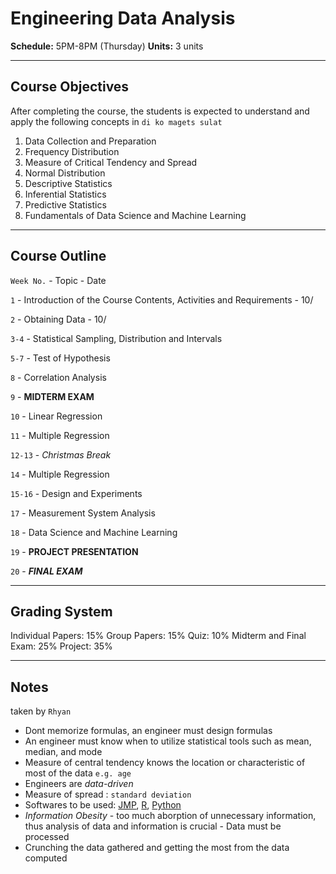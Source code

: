 # Engineering Data Analysis

**Schedule:** 5PM-8PM (Thursday)
**Units:** 3 units

- - - - - - - - - - - - - - - - - - -

## Course Objectives

After completing the course, the students is expected to understand and apply the following concepts in `di ko magets sulat` 

1. Data Collection and Preparation
2. Frequency Distribution
3. Measure of Critical Tendency and Spread
4. Normal Distribution
5. Descriptive Statistics
6. Inferential Statistics
7. Predictive Statistics
8. Fundamentals of Data Science and Machine Learning

- - - - - - - - - - - - - - - - - - -

## Course Outline
 `Week No.` - Topic - Date
 
 `1` - Introduction of the Course Contents, Activities and Requirements - 10/
 
 `2` - Obtaining Data - 10/
 
 `3-4` - Statistical Sampling, Distribution and Intervals
 
 `5-7` - Test of Hypothesis
 
 `8` - Correlation Analysis
 
 `9` - **MIDTERM EXAM**
 
 `10` - Linear Regression
 
 `11` - Multiple Regression
 
 `12-13` - *Christmas Break*
 
 `14` - Multiple Regression
 
 `15-16` - Design and Experiments
 
 `17` - Measurement System Analysis
 
 `18` - Data Science and Machine Learning
 
 `19` - **PROJECT PRESENTATION**
 
 `20` - ***FINAL EXAM***

- - - - - - - - - - - - - - - - - - -

## Grading System

Individual Papers: 15%
Group Papers: 15%
Quiz: 10%
Midterm and Final Exam: 25%
Project: 35%

- - - - - - - - - - - - - - - - - - -

## Notes
taken by `Rhyan`

- Dont memorize formulas, an engineer must design formulas
- An engineer must know when to utilize statistical tools such as mean, median, and mode
- Measure of central tendency knows the location or characteristic of most of the data `e.g. age`
- Engineers are *data-driven*
- Measure of spread : `standard deviation`
- Softwares to be used: [JMP](https://www.jmp.com/en_ph/software/data-analysis-software.html), [R](https://www.r-project.org/about.html), [Python](https://www.python.org)
- *Information Obesity* -  too much aborption of unnecessary information, thus analysis of data and information is crucial
				                  - Data must be processed
- Crunching the data gathered and getting the most from the data computed

